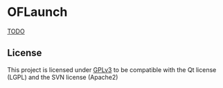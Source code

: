 # OFLaunch

[TODO](TODO)

## License
This project is licensed under [GPLv3](LICENSE) to be compatible with the Qt license (LGPL) and the SVN license (Apache2)
